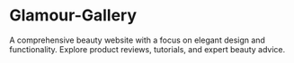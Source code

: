 # Glamour-Gallery
A comprehensive beauty website with a focus on elegant design and functionality. Explore product reviews, tutorials, and expert beauty advice.

